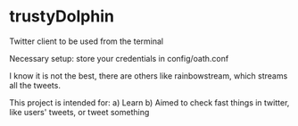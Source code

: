 # trustyDolphin
Twitter client to be used from the terminal

Necessary setup: store your credentials in config/oath.conf

I know it is not the best, there are others like rainbowstream, which streams
all the tweets. 

This project is intended for:
    a) Learn
    b) Aimed to check fast things in twitter, like users' tweets, or tweet something
